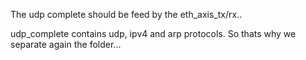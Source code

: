 The udp complete should be feed by the eth_axis_tx/rx..


udp_complete contains udp, ipv4 and arp protocols.
So thats why we separate again the folder...


